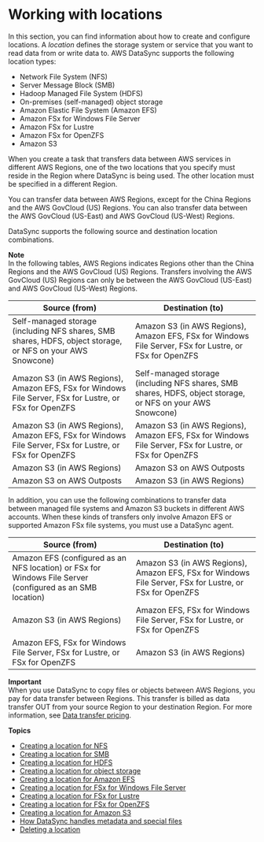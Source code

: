 # Working with locations<a name="working-with-locations"></a>

In this section, you can find information about how to create and configure locations\. A *location* defines the storage system or service that you want to read data from or write data to\. AWS DataSync supports the following location types:
+ Network File System \(NFS\)
+ Server Message Block \(SMB\)
+ Hadoop Managed File System \(HDFS\)
+ On\-premises \(self\-managed\) object storage
+ Amazon Elastic File System \(Amazon EFS\)
+ Amazon FSx for Windows File Server
+ Amazon FSx for Lustre
+ Amazon FSx for OpenZFS
+ Amazon S3

When you create a task that transfers data between AWS services in different AWS Regions, one of the two locations that you specify must reside in the Region where DataSync is being used\. The other location must be specified in a different Region\.

You can transfer data between AWS Regions, except for the China Regions and the AWS GovCloud \(US\) Regions\. You can also transfer data between the AWS GovCloud \(US\-East\) and AWS GovCloud \(US\-West\) Regions\.

DataSync supports the following source and destination location combinations\. 

**Note**  
In the following tables, AWS Regions indicates Regions other than the China Regions and the AWS GovCloud \(US\) Regions\. Transfers involving the AWS GovCloud \(US\) Regions can only be between the AWS GovCloud \(US\-East\) and AWS GovCloud \(US\-West\) Regions\. 


| Source \(from\) | Destination \(to\) | 
| --- | --- | 
|  Self\-managed storage \(including NFS shares, SMB shares, HDFS, object storage, or NFS on your AWS Snowcone\)  |  Amazon S3 \(in AWS Regions\), Amazon EFS, FSx for Windows File Server, FSx for Lustre, or FSx for OpenZFS  | 
|  Amazon S3 \(in AWS Regions\), Amazon EFS, FSx for Windows File Server, FSx for Lustre, or FSx for OpenZFS  |  Self\-managed storage \(including NFS shares, SMB shares, HDFS, object storage, or NFS on your AWS Snowcone\)  | 
|  Amazon S3 \(in AWS Regions\), Amazon EFS, FSx for Windows File Server, FSx for Lustre, or FSx for OpenZFS  |  Amazon S3 \(in AWS Regions\), Amazon EFS, FSx for Windows File Server, FSx for Lustre, or FSx for OpenZFS  | 
|  Amazon S3 \(in AWS Regions\)  |  Amazon S3 on AWS Outposts  | 
|  Amazon S3 on AWS Outposts  |  Amazon S3 \(in AWS Regions\)  | 

In addition, you can use the following combinations to transfer data between managed file systems and Amazon S3 buckets in different AWS accounts\. When these kinds of transfers only involve Amazon EFS or supported Amazon FSx file systems, you must use a DataSync agent\.


| Source \(from\) | Destination \(to\) | 
| --- | --- | 
|  Amazon EFS \(configured as an NFS location\) or FSx for Windows File Server \(configured as an SMB location\)  |  Amazon S3 \(in AWS Regions\), Amazon EFS, FSx for Windows File Server, FSx for Lustre, or FSx for OpenZFS  | 
|  Amazon S3 \(in AWS Regions\)  |  Amazon EFS, FSx for Windows File Server, FSx for Lustre, or FSx for OpenZFS  | 
|  Amazon EFS, FSx for Windows File Server, FSx for Lustre, or FSx for OpenZFS  |  Amazon S3 \(in AWS Regions\)  | 

**Important**  
When you use DataSync to copy files or objects between AWS Regions, you pay for data transfer between Regions\. This transfer is billed as data transfer OUT from your source Region to your destination Region\. For more information, see [Data transfer pricing](http://aws.amazon.com/ec2/pricing/on-demand/#Data_Transfer)\. 

**Topics**
+ [Creating a location for NFS](create-nfs-location.md)
+ [Creating a location for SMB](create-smb-location.md)
+ [Creating a location for HDFS](create-hdfs-location.md)
+ [Creating a location for object storage](create-object-location.md)
+ [Creating a location for Amazon EFS](create-efs-location.md)
+ [Creating a location for FSx for Windows File Server](create-fsx-location.md)
+ [Creating a location for FSx for Lustre](create-lustre-location.md)
+ [Creating a location for FSx for OpenZFS](create-openzfs-location.md)
+ [Creating a location for Amazon S3](create-s3-location.md)
+ [How DataSync handles metadata and special files](special-files.md)
+ [Deleting a location](deleting-location.md)